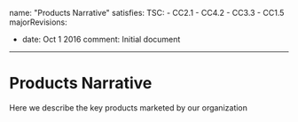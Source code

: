 name: "Products Narrative"
satisfies:
  TSC:
    - CC2.1
    - CC4.2
    - CC3.3
    - CC1.5
majorRevisions:
  - date: Oct 1 2016
    comment: Initial document
---

# Products Narrative

Here we describe the key products marketed by our organization